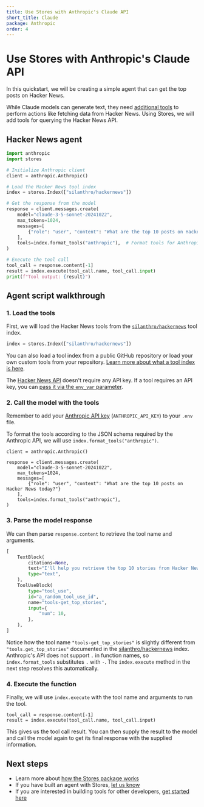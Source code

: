 ```yaml
---
title: Use Stores with Anthropic's Claude API
short_title: Claude
package: Anthropic
order: 4
---
```


# Use Stores with Anthropic's Claude API

In this quickstart, we will be creating a simple agent that can get the top posts on Hacker News. 

While Claude models can generate text, they need [additional tools](https://docs.anthropic.com/en/docs/build-with-claude/tool-use/overview) to perform actions like fetching data from Hacker News. Using Stores, we will add tools for querying the Hacker News API.

## Hacker News agent

```python
import anthropic
import stores

# Initialize Anthropic client
client = anthropic.Anthropic()

# Load the Hacker News tool index
index = stores.Index(["silanthro/hackernews"])

# Get the response from the model
response = client.messages.create(
    model="claude-3-5-sonnet-20241022",
    max_tokens=1024,
    messages=[
        {"role": "user", "content": "What are the top 10 posts on Hacker News today?"}
    ],
    tools=index.format_tools("anthropic"),  # Format tools for Anthropic
)

# Execute the tool call
tool_call = response.content[-1]
result = index.execute(tool_call.name, tool_call.input)
print(f"Tool output: {result}")
```

## Agent script walkthrough

### 1. Load the tools

First, we will load the Hacker News tools from the [`silanthro/hackernews`](https://github.com/silanthro/hackernews) tool index.

```python
index = stores.Index(["silanthro/hackernews"])
```

You can also load a tool index from a public GitHub repository or load your own custom tools from your repository. [Learn more about what a tool index is here](/docs/guide/_index/what_is_an_index).

The [Hacker News API](https://github.com/HackerNews/API) doesn't require any API key. If a tool requires an API key, you can [pass it via the `env_var` parameter](/docs/guide/remote_index/environment_variables).

### 2. Call the model with the tools

Remember to add your [Anthropic API key](https://console.anthropic.com/settings/keys) (`ANTHROPIC_API_KEY`) to your `.env` file.

To format the tools according to the JSON schema required by the Anthropic API, we will use `index.format_tools("anthropic")`.

```python{9}
client = anthropic.Anthropic()

response = client.messages.create(
    model="claude-3-5-sonnet-20241022",
    max_tokens=1024,
    messages=[
        {"role": "user", "content": "What are the top 10 posts on Hacker News today?"}
    ],
    tools=index.format_tools("anthropic"),
)
```

### 3. Parse the model response

We can then parse `response.content` to retrieve the tool name and arguments.

```python {10-13} [response.content]
[
    TextBlock(
        citations=None,
        text="I'll help you retrieve the top 10 stories from Hacker News using the get_top_stories function.",
        type="text",
    ),
    ToolUseBlock(
        type="tool_use",
        id="a_random_tool_use_id",
        name="tools-get_top_stories",
        input={
            "num": 10,
        },
    ),
]
```

Notice how the tool name `"tools-get_top_stories"` is slightly different from `"tools.get_top_stories"` documented in the [silanthro/hackernews](https://github.com/silanthro/hackernews) index. Anthropic's API does not support `.` in function names, so `index.format_tools` substitutes `.` with `-`. The `index.execute` method in the next step resolves this automatically.

### 4. Execute the function

Finally, we will use `index.execute` with the tool name and arguments to run the tool.

```python{2}
tool_call = response.content[-1]
result = index.execute(tool_call.name, tool_call.input)
```

This gives us the tool call result. You can then supply the result to the model and call the model again to get its final response with the supplied information.

## Next steps

- Learn more about [how the Stores package works](/docs/guide)
- If you have built an agent with Stores, [let us know](http://twitter.com/alfred_lua)
- If you are interested in building tools for other developers, [get started here](/docs/contribute)
